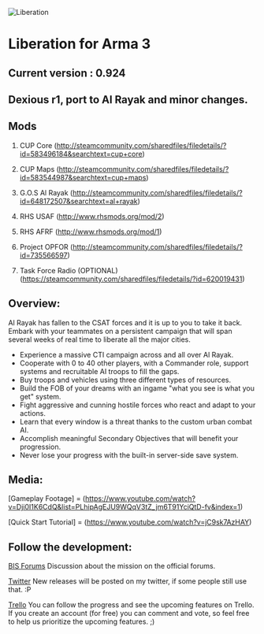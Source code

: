 ![Liberation](http://i.imgur.com/bcWRxMT.png)

# Liberation for Arma 3

## Current version : 0.924
## Dexious r1, port to Al Rayak and minor changes. 

## Mods
1) CUP Core (http://steamcommunity.com/sharedfiles/filedetails/?id=583496184&searchtext=cup+core)

2) CUP Maps (http://steamcommunity.com/sharedfiles/filedetails/?id=583544987&searchtext=cup+maps)

3) G.O.S Al Rayak (http://steamcommunity.com/sharedfiles/filedetails/?id=648172507&searchtext=al+rayak)

4) RHS USAF (http://www.rhsmods.org/mod/2)

5) RHS AFRF (http://www.rhsmods.org/mod/1)

6) Project OPFOR (http://steamcommunity.com/sharedfiles/filedetails/?id=735566597)

7) Task Force Radio (OPTIONAL) (https://steamcommunity.com/sharedfiles/filedetails/?id=620019431)

## Overview:

Al Rayak has fallen to the CSAT forces and it is up to you to take it back. Embark with your teammates on a persistent campaign that will span several weeks of real time to liberate all the major cities.
* Experience a massive CTI campaign across and all over Al Rayak.
* Cooperate with 0 to 40 other players, with a Commander role, support systems and recruitable AI troops to fill the gaps.
* Buy troops and vehicles using three different types of resources.
* Build the FOB of your dreams with an ingame "what you see is what you get" system.
* Fight aggressive and cunning hostile forces who react and adapt to your actions.
* Learn that every window is a threat thanks to the custom urban combat AI.
* Accomplish meaningful Secondary Objectives that will benefit your progression.
* Never lose your progress with the built-in server-side save system.

## Media:

[Gameplay Footage] = (https://www.youtube.com/watch?v=Dji0I1K6CdQ&list=PLhipAgEJU9WQqV3tZ_jm6T91YciQtD-fv&index=1)

[Quick Start Tutorial] = (https://www.youtube.com/watch?v=jC9sk7AzHAY)

## Follow the development:

[BIS Forums](https://forums.bistudio.com/topic/183734-mpcti-coop-liberation-beta/)
Discussion about the mission on the official forums.

[Twitter](https://twitter.com/PsychoticFrog1)
New releases will be posted on my twitter, if some people still use that. :P

[Trello](https://trello.com/b/FfUXrHn1/liberation-dev)
You can follow the progress and see the upcoming features on Trello. If you create an account (for free) you can comment and vote, so feel free to help us prioritize the upcoming features. ;)
